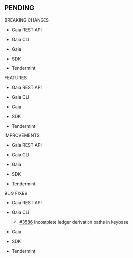 ## PENDING

BREAKING CHANGES

* Gaia REST API

* Gaia CLI

* Gaia

* SDK

* Tendermint

FEATURES

* Gaia REST API

* Gaia CLI

* Gaia

* SDK

* Tendermint


IMPROVEMENTS

* Gaia REST API

* Gaia CLI

* Gaia

* SDK

* Tendermint


BUG FIXES

* Gaia REST API

* Gaia CLI
  * [\#3586](https://github.com/cosmos/cosmos-sdk/pull/3586) Incomplete ledger derivation paths in keybase 

* Gaia

* SDK

* Tendermint
